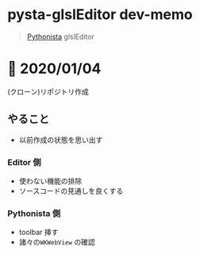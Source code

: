 # pysta-glslEditor dev-memo
> [Pythonista](http://omz-software.com/pythonista/) glslEditor

# 📝 2020/01/04
(クローン)リポジトリ作成

## やること
- 以前作成の状態を思い出す

### Editor 側
- 使わない機能の排除
- ソースコードの見通しを良くする

### Pythonista 側
- toolbar 挿す
- 諸々の`WKWebView` の確認

